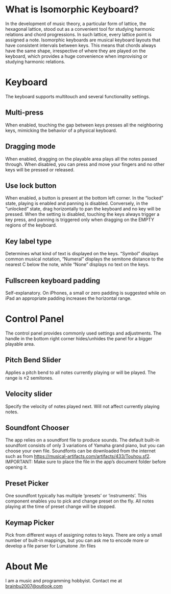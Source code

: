 # What is Isomorphic Keyboard?
In the development of music theory, a particular form of lattice, the hexagonal lattice, stood out as a convenient tool for studying harmonic relations and chord progressions. In such lattice, every lattice point is assigned a note. Isomorphic keyboards are musical keyboard layouts that have consistent intervals between keys. This means that chords always have the same shape, irrespective of where they are played on the keyboard, which provides a huge convenience when improvising or studying harmonic relations.


# Keyboard
The keyboard supports multitouch and several functionality settings.

## Multi-press
When enabled, touching the gap between keys presses all the neighboring keys, mimicking the behavior of a physical keyboard.
## Dragging mode
When enabled, dragging on the playable area plays all the notes passed through. When disabled, you can press and move your fingers and no other keys will be pressed or released.

## Use lock button
When enabled, a button is present at the bottom left corner. In the “locked” state, playing is enabled and panning is disabled. Conversely, in the “unlocked” state, drag horizontally to pan the keyboard and no key will be pressed.
When the setting is disabled, touching the keys always trigger a key press, and panning is triggered only when dragging on the EMPTY regions of the keyboard.
## Key label type
Determines what kind of text is displayed on the keys. “Symbol” displays common musical notation, “Numeral” displays the semitone distance to the nearest C below the note, while “None” displays no text on the keys.
## Fullscreen keyboard padding
Self-explanatory. On iPhones, a small or zero padding is suggested while on iPad an appropriate padding increases the horizontal range.


# Control Panel
The control panel provides commonly used settings and adjustments. The handle in the bottom right corner hides/unhides the panel for a bigger playable area.
## Pitch Bend Slider
Applies a pitch bend to all notes currently playing or will be played. The range is ±2 semitones.
## Velocity slider
Specify the velocity of notes played next. Will not affect currently playing notes.
## Soundfont Chooser
The app relies on a soundfont file to produce sounds. The default built-in soundfont consists of only 3 variations of Yamaha grand piano, but you can choose your own file. Soundfonts can be downloaded from the internet such as from https://musical-artifacts.com/artifacts/433/Touhou.sf2. IMPORTANT: Make sure to place the file in the app’s document folder before opening it.
## Preset Picker
One soundfont typically has multiple ‘presets’ or ‘instruments’. This component enables you to pick and change preset on the fly. All notes playing at the time of preset change will be stopped.
## Keymap Picker
Pick from different ways of assigning notes to keys. There are only a small number of built-in mappings, but you can ask me to encode more or develop a file parser for Lumatone .ltn files


# About Me
I am a music and programming hobbyist.
Contact me at brainbu2007@outlook.com
